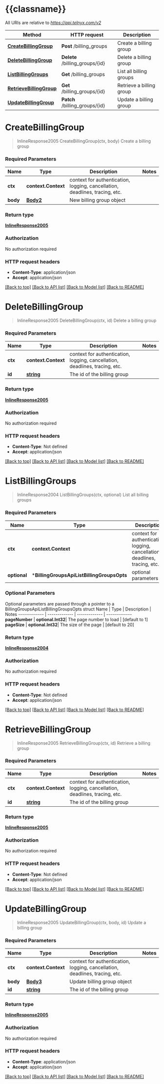 # {{classname}}

All URIs are relative to *https://api.telnyx.com/v2*

Method | HTTP request | Description
------------- | ------------- | -------------
[**CreateBillingGroup**](BillingGroupsApi.md#CreateBillingGroup) | **Post** /billing_groups | Create a billing group
[**DeleteBillingGroup**](BillingGroupsApi.md#DeleteBillingGroup) | **Delete** /billing_groups/{id} | Delete a billing group
[**ListBillingGroups**](BillingGroupsApi.md#ListBillingGroups) | **Get** /billing_groups | List all billing groups
[**RetrieveBillingGroup**](BillingGroupsApi.md#RetrieveBillingGroup) | **Get** /billing_groups/{id} | Retrieve a billing group
[**UpdateBillingGroup**](BillingGroupsApi.md#UpdateBillingGroup) | **Patch** /billing_groups/{id} | Update a billing group

# **CreateBillingGroup**
> InlineResponse2005 CreateBillingGroup(ctx, body)
Create a billing group

### Required Parameters

Name | Type | Description  | Notes
------------- | ------------- | ------------- | -------------
 **ctx** | **context.Context** | context for authentication, logging, cancellation, deadlines, tracing, etc.
  **body** | [**Body2**](Body2.md)| New billing group object | 

### Return type

[**InlineResponse2005**](inline_response_200_5.md)

### Authorization

No authorization required

### HTTP request headers

 - **Content-Type**: application/json
 - **Accept**: application/json

[[Back to top]](#) [[Back to API list]](../README.md#documentation-for-api-endpoints) [[Back to Model list]](../README.md#documentation-for-models) [[Back to README]](../README.md)

# **DeleteBillingGroup**
> InlineResponse2005 DeleteBillingGroup(ctx, id)
Delete a billing group

### Required Parameters

Name | Type | Description  | Notes
------------- | ------------- | ------------- | -------------
 **ctx** | **context.Context** | context for authentication, logging, cancellation, deadlines, tracing, etc.
  **id** | [**string**](.md)| The id of the billing group | 

### Return type

[**InlineResponse2005**](inline_response_200_5.md)

### Authorization

No authorization required

### HTTP request headers

 - **Content-Type**: Not defined
 - **Accept**: application/json

[[Back to top]](#) [[Back to API list]](../README.md#documentation-for-api-endpoints) [[Back to Model list]](../README.md#documentation-for-models) [[Back to README]](../README.md)

# **ListBillingGroups**
> InlineResponse2004 ListBillingGroups(ctx, optional)
List all billing groups

### Required Parameters

Name | Type | Description  | Notes
------------- | ------------- | ------------- | -------------
 **ctx** | **context.Context** | context for authentication, logging, cancellation, deadlines, tracing, etc.
 **optional** | ***BillingGroupsApiListBillingGroupsOpts** | optional parameters | nil if no parameters

### Optional Parameters
Optional parameters are passed through a pointer to a BillingGroupsApiListBillingGroupsOpts struct
Name | Type | Description  | Notes
------------- | ------------- | ------------- | -------------
 **pageNumber** | **optional.Int32**| The page number to load | [default to 1]
 **pageSize** | **optional.Int32**| The size of the page | [default to 20]

### Return type

[**InlineResponse2004**](inline_response_200_4.md)

### Authorization

No authorization required

### HTTP request headers

 - **Content-Type**: Not defined
 - **Accept**: application/json

[[Back to top]](#) [[Back to API list]](../README.md#documentation-for-api-endpoints) [[Back to Model list]](../README.md#documentation-for-models) [[Back to README]](../README.md)

# **RetrieveBillingGroup**
> InlineResponse2005 RetrieveBillingGroup(ctx, id)
Retrieve a billing group

### Required Parameters

Name | Type | Description  | Notes
------------- | ------------- | ------------- | -------------
 **ctx** | **context.Context** | context for authentication, logging, cancellation, deadlines, tracing, etc.
  **id** | [**string**](.md)| The id of the billing group | 

### Return type

[**InlineResponse2005**](inline_response_200_5.md)

### Authorization

No authorization required

### HTTP request headers

 - **Content-Type**: Not defined
 - **Accept**: application/json

[[Back to top]](#) [[Back to API list]](../README.md#documentation-for-api-endpoints) [[Back to Model list]](../README.md#documentation-for-models) [[Back to README]](../README.md)

# **UpdateBillingGroup**
> InlineResponse2005 UpdateBillingGroup(ctx, body, id)
Update a billing group

### Required Parameters

Name | Type | Description  | Notes
------------- | ------------- | ------------- | -------------
 **ctx** | **context.Context** | context for authentication, logging, cancellation, deadlines, tracing, etc.
  **body** | [**Body3**](Body3.md)| Update billing group object | 
  **id** | [**string**](.md)| The id of the billing group | 

### Return type

[**InlineResponse2005**](inline_response_200_5.md)

### Authorization

No authorization required

### HTTP request headers

 - **Content-Type**: application/json
 - **Accept**: application/json

[[Back to top]](#) [[Back to API list]](../README.md#documentation-for-api-endpoints) [[Back to Model list]](../README.md#documentation-for-models) [[Back to README]](../README.md)

